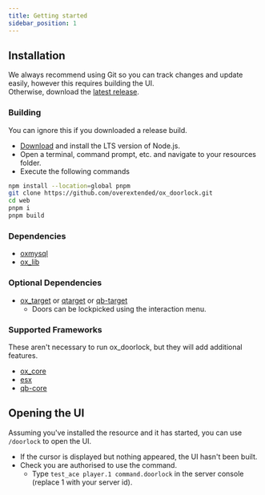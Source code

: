 ```yaml
---
title: Getting started
sidebar_position: 1
---
```


## Installation

We always recommend using Git so you can track changes and update easily, however this requires building the UI.  
Otherwise, download the [latest release](https://github.com/overextended/ox_doorlock/releases).

### Building

You can ignore this if you downloaded a release build.

- [Download](https://www.nodejs.org/) and install the LTS version of Node.js.
- Open a terminal, command prompt, etc. and navigate to your resources folder.
- Execute the following commands

```bash
npm install --location=global pnpm
git clone https://github.com/overextended/ox_doorlock.git
cd web
pnpm i
pnpm build
```

### Dependencies

- [oxmysql](https://github.com/overextended/oxmysql/)
- [ox_lib](https://github.com/overextended/ox_lib/)

### Optional Dependencies

- [ox_target](https://github.com/overextended/ox_target/) or [qtarget](https://github.com/overextended/qtarget) or [qb-target](https://github.com/qbcore-framework/qb-target)
  - Doors can be lockpicked using the interaction menu.

### Supported Frameworks

These aren't necessary to run ox_doorlock, but they will add additional features.

- [ox_core](https://github.com/overextended/ox_core)
- [esx](https://github.com/esx-framework/esx-legacy)
- [qb-core](https://github.com/qbcore-framework/qb-core)

## Opening the UI

Assuming you've installed the resource and it has started, you can use `/doorlock` to open the UI.

- If the cursor is displayed but nothing appeared, the UI hasn't been built.
- Check you are authorised to use the command.
  - Type `test_ace player.1 command.doorlock` in the server console (replace 1 with your server id).

